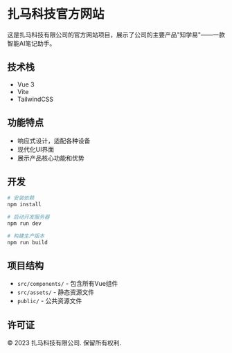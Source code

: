 # 扎马科技官方网站

这是扎马科技有限公司的官方网站项目，展示了公司的主要产品"知学易"——一款智能AI笔记助手。

## 技术栈

- Vue 3
- Vite
- TailwindCSS

## 功能特点

- 响应式设计，适配各种设备
- 现代化UI界面
- 展示产品核心功能和优势

## 开发

```bash
# 安装依赖
npm install

# 启动开发服务器
npm run dev

# 构建生产版本
npm run build
```

## 项目结构

- `src/components/` - 包含所有Vue组件
- `src/assets/` - 静态资源文件
- `public/` - 公共资源文件

## 许可证

© 2023 扎马科技有限公司. 保留所有权利.
